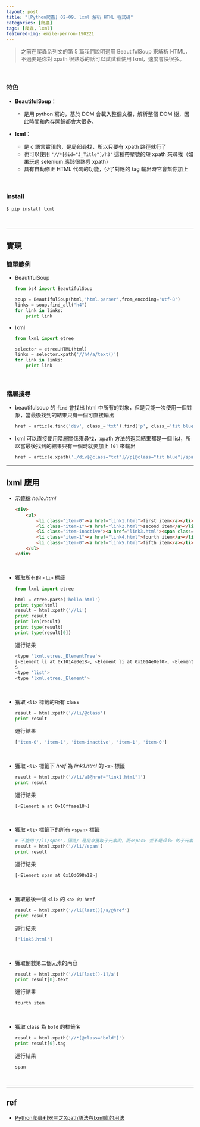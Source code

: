 ```yaml
---
layout: post
title: "[Python爬蟲] 02-09. lxml 解析 HTML 程式碼"
categories: [爬蟲]
tags: [爬蟲, lxml]
featured-img: emile-perron-190221
---
```


> 之前在爬蟲系列文的第 5 篇我們說明過用 BeautifulSoup 來解析 HTML，不過要是你對 xpath 很熟悉的話可以試試看使用 lxml，速度會快很多。

<br>

### 特色

- **BeautifulSoup**：

    - 是用 python 寫的，基於 DOM 會載入整個文檔，解析整個 DOM 樹，因此時間和內存開銷都會大很多。

- **lxml**：

    - 是 c 語言實現的，是局部尋找，所以只要有 xpath 路徑就行了
    - 也可以使用 `'//*[@id="J_Title"]/h3'` 這種帶星號的短 xpath 來尋找（如果玩過 selenium 應該很熟悉 xpath）
    - 具有自動修正 HTML 代碼的功能，少了對應的 tag 輸出時它會幫你加上

<br>

### install 

```bash
$ pip install lxml
```

<br>

***

## 實現

### 簡單範例

- BeautifulSoup

    ```python
    from bs4 import BeautifulSoup

    soup = BeautifulSoup(html,'html.parser',from_encoding='utf-8')
    links = soup.find_all("h4")
    for link in links:
        print link
    ```

- lxml

    ```python
    from lxml import etree

    selector = etree.HTML(html)
    links = selector.xpath('//h4/a/text()')
    for link in links:
        print link
    ```

<br>

### 階層搜尋

- beautifulsoup 的 `find` 會找出 html 中所有的對象，但是只能一次使用一個對象，當最後找到的結果只有一個可直接輸出

    ```python
    href = article.find('div', class_='txt').find('p', class_='tit blue').find('span').find('em').find('a').get('href')
    ```

- lxml 可以直接使用階層關係來尋找，xpath 方法的返回結果都是一個 list，所以當最後找到的結果只有一個時就要加上 `[0]` 來輸出

    ```python
    href = article.xpath('./div[@class="txt"]//p[@class="tit blue"]/span/em/a/@href')[0]
    ```

***

## lxml 應用

- 示範檔 _hello.html_

    ```html
    <div>
        <ul>
            <li class="item-0"><a href="link1.html">first item</a></li>
            <li class="item-1"><a href="link2.html">second item</a></li>
            <li class="item-inactive"><a href="link3.html"><span class="bold">third item</span></a></li>
            <li class="item-1"><a href="link4.html">fourth item</a></li>
            <li class="item-0"><a href="link5.html">fifth item</a></li>
        </ul>
    </div>
    ```

<br>

- 獲取所有的 `<li>` 標籤

    ```python
    from lxml import etree

    html = etree.parse('hello.html')
    print type(html)
    result = html.xpath('//li')
    print result
    print len(result)
    print type(result)
    print type(result[0])
    ```

    運行結果

    ```bash
    <type 'lxml.etree._ElementTree'>
    [<Element li at 0x1014e0e18>, <Element li at 0x1014e0ef0>, <Element li at 0x1014e0f38>, <Element li at 0x1014e0f80>, <Element li at 0x1014e0fc8>]
    5
    <type 'list'>
    <type 'lxml.etree._Element'>
    ```

<br>

- 獲取 `<li>` 標籤的所有 class

    ```python
    result = html.xpath('//li/@class')
    print result
    ```

	運行結果

    ```bash
    ['item-0', 'item-1', 'item-inactive', 'item-1', 'item-0']
    ```

<br>

- 獲取 `<li>` 標籤下 _href_ 為 _link1.html_ 的 `<a>` 標籤

    ```python
    result = html.xpath('//li/a[@href="link1.html"]')
    print result
    ```

	運行結果

    ```bash
    [<Element a at 0x10ffaae18>]
    ```

<br>

- 獲取 `<li>` 標籤下的所有 `<span>` 標籤

    ```python
    # 不能用'//li/span'，因為/ 是用來獲取子元素的，而<span> 並不是<li> 的子元素，所以，要用雙斜杠
    result = html.xpath('//li//span')
    print result
    ```

	運行結果

    ```bash
    [<Element span at 0x10d698e18>]
    ```

<br>

- 獲取最後一個 `<li>` 的 `<a> 的 href`

    ```python
    result = html.xpath('//li[last()]/a/@href')
    print result
    ```

	運行結果

    ```bash
    ['link5.html']
    ```

<br>

- 獲取倒數第二個元素的內容

    ```python
    result = html.xpath('//li[last()-1]/a')
    print result[0].text
    ```

	運行結果

    ```bash
    fourth item
    ```

<br>

- 獲取 class 為 `bold` 的標籤名

    ```python
    result = html.xpath('//*[@class="bold"]')
    print result[0].tag
    ```

	運行結果

    ```bash
    span
    ```

<br>

***

## ref

- [Python爬蟲利器三之Xpath語法與lxml庫的用法](https://cuiqingcai.com/2621.html)

<br><br>
